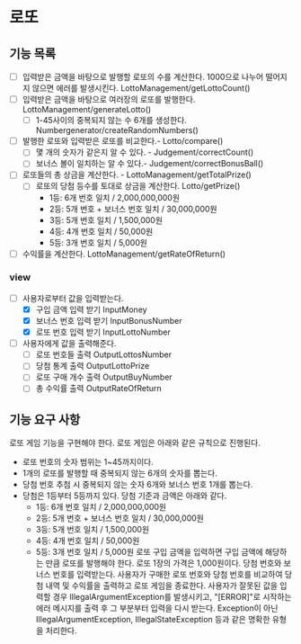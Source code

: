 # 로또

## 기능 목록

- [ ] 입력받은 금액을 바탕으로 발행할 로또의 수를 계산한다. 1000으로 나누어 떨어지지 않으면 에러를 발생시킨다. LottoManagement/getLottoCount()
- [ ] 입력받은 금액을 바탕으로 여러장의 로또를 발행한다. LottoManagement/generateLotto()
    - [ ] 1-45사이의 중복되지 않는 수 6개를 생성한다. Numbergenerator/createRandomNumbers()
- [ ] 발행한 로또와 입력받은 로또를 비교한다.- Lotto/compare()
    - [ ] 몇 개의 숫자가 같은지 알 수 있다. - Judgement/correctCount()
    - [ ] 보너스 볼이 일치하는 알 수 있다.- Judgement/correctBonusBall()
- [ ] 로또들의 총 상금을 계산한다. - LottoManagement/getTotalPrize()
    - [ ] 로또의 당첨 등수를 토대로 상금을 계산한다. Lotto/getPrize()
        - 1등: 6개 번호 일치 / 2,000,000,000원
        - 2등: 5개 번호 + 보너스 번호 일치 / 30,000,000원
        - 3등: 5개 번호 일치 / 1,500,000원
        - 4등: 4개 번호 일치 / 50,000원
        - 5등: 3개 번호 일치 / 5,000원
- [ ] 수익률을 계산한다. LottoManagement/getRateOfReturn()

### view

- [ ] 사용자로부터 값을 입력받는다.
    - [x] 구입 금액 입력 받기 InputMoney
    - [x] 보너스 번호 입력 받기 InputBonusNumber
    - [x] 로또 번호 입력 받기 InputLottoNumber
- [ ] 사용자에게 값을 출력해준다.
    - [ ] 로또 번호들 출력 OutputLottosNumber
    - [ ] 당첨 통계 출력 OutputLottoPrize
    - [ ] 로또 구매 개수 출력 OutputBuyNumber
    - [ ] 총 수익률 출력 OutputRateOfReturn

## 기능 요구 사항

로또 게임 기능을 구현해야 한다. 로또 게임은 아래와 같은 규칙으로 진행된다.

- 로또 번호의 숫자 범위는 1~45까지이다.
- 1개의 로또를 발행할 때 중복되지 않는 6개의 숫자를 뽑는다.
- 당첨 번호 추첨 시 중복되지 않는 숫자 6개와 보너스 번호 1개를 뽑는다.
- 당첨은 1등부터 5등까지 있다. 당첨 기준과 금액은 아래와 같다.
    - 1등: 6개 번호 일치 / 2,000,000,000원
    - 2등: 5개 번호 + 보너스 번호 일치 / 30,000,000원
    - 3등: 5개 번호 일치 / 1,500,000원
    - 4등: 4개 번호 일치 / 50,000원
    - 5등: 3개 번호 일치 / 5,000원
      로또 구입 금액을 입력하면 구입 금액에 해당하는 만큼 로또를 발행해야 한다.
      로또 1장의 가격은 1,000원이다.
      당첨 번호와 보너스 번호를 입력받는다.
      사용자가 구매한 로또 번호와 당첨 번호를 비교하여 당첨 내역 및 수익률을 출력하고 로또 게임을 종료한다.
      사용자가 잘못된 값을 입력할 경우 IllegalArgumentException를 발생시키고, "[ERROR]"로 시작하는 에러 메시지를 출력 후 그 부분부터 입력을 다시 받는다.
      Exception이 아닌 IllegalArgumentException, IllegalStateException 등과 같은 명확한 유형을 처리한다.